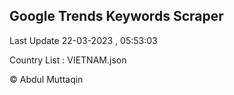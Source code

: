 

## Google Trends Keywords Scraper 
 
Last Update 22-03-2023 , 05:53:03

Country List :
VIETNAM.json



© Abdul Muttaqin 

